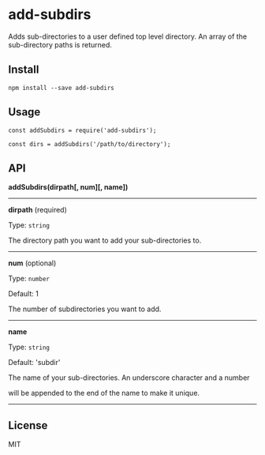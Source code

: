 # add-subdirs

Adds sub-directories to a user defined top level directory. An array of the
sub-directory paths is returned.


## Install

```
npm install --save add-subdirs
```

## Usage

```
const addSubdirs = require('add-subdirs');
```
```
const dirs = addSubdirs('/path/to/directory');
```

## API

**addSubdirs(dirpath[, num][, name])**

***
**dirpath** (required)

Type: `string`

The directory path you want to add your sub-directories to.

---
**num** (optional)

Type: `number`

Default: 1

The number of subdirectories you want to add.

---
**name**

Type: `string`

Default: 'subdir'

The name of your sub-directories. An underscore character and a number

will be appended to the end of the name to make it unique.

---
## License

MIT
